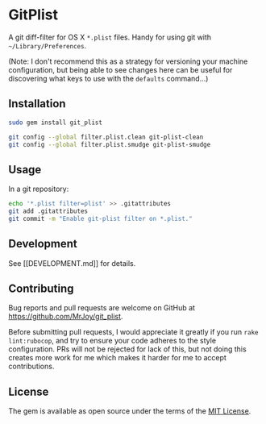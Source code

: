 # GitPlist

A git diff-filter for OS X `*.plist` files.  Handy for using git with `~/Library/Preferences`.

(Note:  I don't recommend this as a strategy for versioning your machine configuration, but being able to see changes here can be useful for discovering what keys to use with the `defaults` command...)


## Installation

```bash
sudo gem install git_plist

git config --global filter.plist.clean git-plist-clean
git config --global filter.plist.smudge git-plist-smudge
```


## Usage

In a git repository:

```bash
echo '*.plist filter=plist' >> .gitattributes
git add .gitattributes
git commit -m "Enable git-plist filter on *.plist."
```


## Development

See [[DEVELOPMENT.md]] for details.


## Contributing

Bug reports and pull requests are welcome on GitHub at https://github.com/MrJoy/git_plist.

Before submitting pull requests, I would appreciate it greatly if you run `rake lint:rubocop`, and try to ensure your code adheres to the style configuration.  PRs will not be rejected for lack of this, but not doing this creates more work for me which makes it harder for me to accept contributions.


## License

The gem is available as open source under the terms of the [MIT License](http://opensource.org/licenses/MIT).

